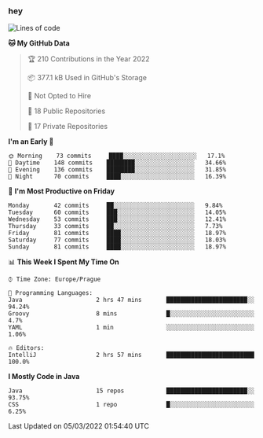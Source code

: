 ### hey

<!--START_SECTION:waka-->
![Lines of code](https://img.shields.io/badge/From%20Hello%20World%20I%27ve%20Written-92%20Thousand%20lines%20of%20code-blue)

**🐱 My GitHub Data** 

> 🏆 210 Contributions in the Year 2022
 > 
> 📦 377.1 kB Used in GitHub's Storage 
 > 
> 🚫 Not Opted to Hire
 > 
> 📜 18 Public Repositories 
 > 
> 🔑 17 Private Repositories  
 > 
**I'm an Early 🐤** 

```text
🌞 Morning    73 commits     ████░░░░░░░░░░░░░░░░░░░░░   17.1% 
🌆 Daytime    148 commits    ████████░░░░░░░░░░░░░░░░░   34.66% 
🌃 Evening    136 commits    ████████░░░░░░░░░░░░░░░░░   31.85% 
🌙 Night      70 commits     ████░░░░░░░░░░░░░░░░░░░░░   16.39%

```
📅 **I'm Most Productive on Friday** 

```text
Monday       42 commits     ██░░░░░░░░░░░░░░░░░░░░░░░   9.84% 
Tuesday      60 commits     ███░░░░░░░░░░░░░░░░░░░░░░   14.05% 
Wednesday    53 commits     ███░░░░░░░░░░░░░░░░░░░░░░   12.41% 
Thursday     33 commits     ██░░░░░░░░░░░░░░░░░░░░░░░   7.73% 
Friday       81 commits     ████░░░░░░░░░░░░░░░░░░░░░   18.97% 
Saturday     77 commits     ████░░░░░░░░░░░░░░░░░░░░░   18.03% 
Sunday       81 commits     ████░░░░░░░░░░░░░░░░░░░░░   18.97%

```


📊 **This Week I Spent My Time On** 

```text
⌚︎ Time Zone: Europe/Prague

💬 Programming Languages: 
Java                     2 hrs 47 mins       ███████████████████████░░   94.24% 
Groovy                   8 mins              █░░░░░░░░░░░░░░░░░░░░░░░░   4.7% 
YAML                     1 min               ░░░░░░░░░░░░░░░░░░░░░░░░░   1.06%

🔥 Editors: 
IntelliJ                 2 hrs 57 mins       █████████████████████████   100.0%

```

**I Mostly Code in Java** 

```text
Java                     15 repos            ███████████████████████░░   93.75% 
CSS                      1 repo              █░░░░░░░░░░░░░░░░░░░░░░░░   6.25%

```



 Last Updated on 05/03/2022 01:54:40 UTC
<!--END_SECTION:waka-->
